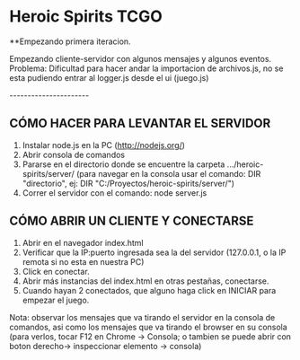 Heroic Spirits TCGO
===================

**Empezando primera iteracion.

Empezando cliente-servidor con algunos mensajes y algunos eventos. Problema: Dificultad para hacer andar la importacion de archivos.js, no se esta pudiendo entrar al logger.js desde el ui (juego.js)


<INSTRUCCIONES DE USO>
----------------------

CÓMO HACER PARA LEVANTAR EL SERVIDOR
------------------------------------

1) Instalar node.js en la PC (http://nodejs.org/)
2) Abrir consola de comandos
3) Pararse en el directorio donde se encuentre la carpeta .../heroic-spirits/server/
(para navegar en la consola usar el comando: DIR "directorio", ej: DIR "C:/Proyectos/heroic-spirits/server/")
4) Correr el servidor con el comando: node server.js

CÓMO ABRIR UN CLIENTE Y CONECTARSE
----------------------------------

1) Abrir en el navegador index.html
2) Verificar que la IP:puerto ingresada sea la del servidor (127.0.0.1, o la IP remota si no esta en nuestra PC)
3) Click en conectar.
4) Abrir más instancias del index.html en otras pestañas, conectarse.
5) Cuando hayan 2 conectados, que alguno haga click en INICIAR para empezar el juego.

Nota: observar los mensajes que va tirando el servidor en la consola de comandos, asi como los mensajes que va tirando el browser en su consola (para verlos, tocar F12 en Chrome -> Consola; o tambien se puede abrir con boton derecho-> inspeccionar elemento -> consola)